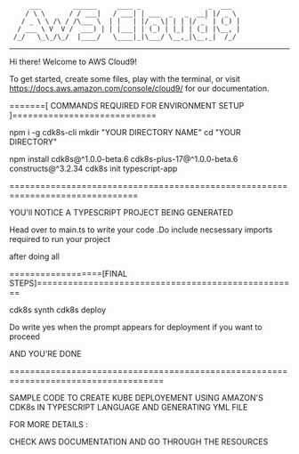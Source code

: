          ___        ______     ____ _                 _  ___  
        / \ \      / / ___|   / ___| | ___  _   _  __| |/ _ \ 
       / _ \ \ /\ / /\___ \  | |   | |/ _ \| | | |/ _` | (_) |
      / ___ \ V  V /  ___) | | |___| | (_) | |_| | (_| |\__, |
     /_/   \_\_/\_/  |____/   \____|_|\___/ \__,_|\__,_|  /_/ 
 ----------------------------------------------------------------- 


Hi there! Welcome to AWS Cloud9!

To get started, create some files, play with the terminal,
or visit https://docs.aws.amazon.com/console/cloud9/ for our documentation.



=======[ COMMANDS REQUIRED FOR ENVIRONMENT SETUP ]============================

npm i -g cdk8s-cli
mkdir "YOUR DIRECTORY NAME"
cd "YOUR DIRECTORY"

npm install  cdk8s@^1.0.0-beta.6 cdk8s-plus-17@^1.0.0-beta.6 constructs@^3.2.34
cdk8s init typescript-app

===============================================================================


YOU'll NOTICE A TYPESCRIPT PROJECT BEING GENERATED

Head over to main.ts to write your code .Do include necsessary imports required to run your project

after doing all

==================[FINAL STEPS]===================================================

cdk8s synth
cdk8s deploy

Do write yes when the prompt appears for deployment if you want to proceed

AND YOU'RE DONE 

====================================================================================

SAMPLE CODE TO CREATE KUBE DEPLOYEMENT USING AMAZON'S CDK8s IN TYPESCRIPT LANGUAGE AND GENERATING YML FILE 

FOR MORE DETAILS :

CHECK AWS DOCUMENTATION AND GO THROUGH THE RESOURCES
